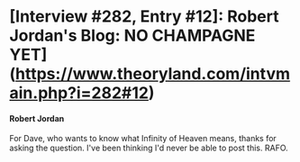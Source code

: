 # [Interview #282, Entry #12]: Robert Jordan's Blog: NO CHAMPAGNE YET](https://www.theoryland.com/intvmain.php?i=282#12)

#### Robert Jordan

For Dave, who wants to know what Infinity of Heaven means, thanks for asking the question. I've been thinking I'd never be able to post this. RAFO.

